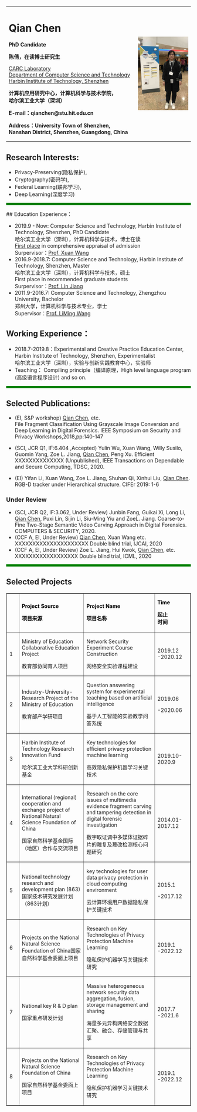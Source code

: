 <div>
<table border="0">
  <tr>
    <td>
      <h1>Qian Chen</h1>
      <p><b>PhD Candidate</b></p>
      <p><b>陈倩，在读博士研究生</b></p>
      <p><a href="http://carc.hitsz.edu.cn">CARC Laboratory</a><br/><a href="http://cs.hitsz.edu.cn/">Department of Computer Science and Technology</a><br/><a href="http://www.hitsz.edu.cn/">Harbin Institute of Technology, Shenzhen</a></p>
      <p><b>计算机应用研究中心，计算机科学与技术学院，<br/>哈尔滨工业大学（深圳）</b></p>
      <p><b>E-mail：qianchen@stu.hit.edu.cn</b></p>
      <p><b>Address：University Town of Shenzhen, Nanshan District, Shenzhen, Guangdong, China</b></p>
    </td>
    <td  width="30%" >
      <img src="/CQ.jpg" width="100%">
    </td>
  </tr>
</table>
</div>


## Research Interests:

- Privacy-Preserving(隐私保护), 
- Cryptography(密码学),
- Federal Learning(联邦学习), 
- Deep Learning(深度学习)
<hr style="background-color: green; height: 6px" />
## Education Experience：

- 2019.9  - Now: Computer Science and Technology, Harbin Institute of Technology, Shenzhen, PhD Candidate <br/>
                 哈尔滨工业大学（深圳），计算机科学与技术，博士在读 <br/>
                 [First place](http://yzb.hitsz.edu.cn/yzs_common/zsxxxq/index?id=cf6b4007c98a40389bb4ea7e33454b40&xxlm=15) in comprehensive appraisal of admission <br/>
                 Surpervisor：[Prof. Xuan Wang](http://homepage.hit.edu.cn/pages/wangxuan)  <br/>
- 2016.9-2018.7: Computer Science and Technology, Harbin Institute of Technology, Shenzhen, Master<br/>
                 哈尔滨工业大学（深圳），计算机科学与技术，硕士<br/>
                 First place in recommended graduate students<br/>
                 Surpervisor：[Prof. Lin Jiang](http://www.hitsz.edu.cn/teacher/view/id-706.html)   <br/>
- 2011.9-2016.7: Computer Science and Technology, Zhengzhou University, Bachelor<br/>
                 郑州大学，计算机科学与技术专业，学士<br>
                 Supervisor：[Prof. LiMing Wang](http://www5.zzu.edu.cn/ie/info/1016/1418.htm)  <br/>


## Working Experience：

- 2018.7-2019.8：Experimental and Creative Practice Education Center, Harbin Institute of Technology, Shenzhen, Experimentalist<br/>
                哈尔滨工业大学（深圳），实验与创新实践教育中心，实验师<br/>
- Teaching： Compiling principle（编译原理，High level language program (高级语言程序设计) and so on.

<hr style="background-color: green; height: 6px" />

## Selected Publications:
- (EI, S&P workshop) [Qian Chen](https://qianchen-cq.github.io), etc. File Fragment Classification Using Grayscale Image Conversion and Deep Learning in Digital Forensics. IEEE Symposium on Security and Privacy Workshops,2018,pp:140-147
- (SCI, JCR Q1, IF:6.404 ,Accepted) Yulin Wu, Xuan Wang, Willy Susilo, Guomin Yang, Zoe L. Jiang, [Qian Chen](https://qianchen-cq.github.io), Peng Xu. Efficient XXXXXXXXXXXXXX (Unpublished), IEEE Transactions on Dependable and Secure Computing, TDSC, 2020. 

- (EI) Yifan Li, Xuan Wang, Zoe L. Jiang, Shuhan Qi, Xinhui Liu, [Qian Chen](https://qianchen-cq.github.io). RGB-D tracker under Hierarchical structure. CIFEr 2019: 1-6
### Under Review
- (SCI, JCR Q2, IF:3.062, Under Review) Junbin Fang, Guikai Xi, Long Li, [Qian Chen](https://qianchen-cq.github.io), Puxi Lin, Sijin Li, Siu-Ming Yiu and ZoeL. Jiang. Coarse-to-Fine Two-Stage Semantic Video Carving Approach in Digital Forensics. COMPUTERS & SECURITY, 2020.
- (CCF A, EI, Under Review) [Qian Chen](https://qianchen-cq.github.io), Xuan Wang etc. XXXXXXXXXXXXXXXXXXXXX Double blind trial, IJCAI, 2020
- (CCF A, EI, Under Review) Zoe L. Jiang, Hui Kwok, [Qian Chen](https://qianchen-cq.github.io), etc. XXXXXXXXXXXXXXXXXX Double blind trial, ICML, 2020

<hr style="background-color: green; height: 6px" />

## Selected Projects

<table border="1" cellspacing="0" style="width:100%;"><tbody><tr><td style="width:24.45pt;">
			<p style="margin-left:0cm;"> </p>
			</td>
			<td style="width:202.1pt;">
			<p style="margin-left:0cm;"><strong><span style="color:#000000;">Project Source</span></strong></p>
			<p style="margin-left:0cm;"><strong><span style="color:#000000;">项目来源</span></strong></p>
			</td>
			<td style="width:219.75pt;">
			<p style="margin-left:0cm;"><strong><span style="color:#000000;">Project Name</span></strong></p>
			<p style="margin-left:0cm;"><strong><span style="color:#000000;">项目名称</span></strong></p>
			</td>
			<td style="width:77.95pt;">
			<p style="margin-left:0cm;"><strong><span style="color:#000000;">Time</span></strong></p>
			<p style="margin-left:0cm;"><strong><span style="color:#000000;">起止</span></strong><br /><strong><span style="color:#000000;">时间</span></strong></p>
			</td>
		</tr><tr><td style="width:24.45pt;">
			<p style="margin-left:0cm;">1</p>
			</td>
			<td style="width:202.1pt;">
			<p style="margin-left:0cm;">Ministry of Education Collaborative Education Project</p>
			<p style="margin-left:0cm;">教育部协同育人项目</p>
			</td>
			<td style="width:219.75pt;">
			<p style="margin-left:0cm;">Network Security Experiment Course Construction</p>
			<p style="margin-left:0cm;">网络安全实验课程建设</p>
			</td>
			<td style="width:77.95pt;">
			<p style="margin-left:0cm;">2019.12<br />
			-2020.12</p>
			</td>
		</tr><tr><td style="width:24.45pt;">
			<p style="margin-left:0cm;">2</p>
			</td>
			<td style="width:202.1pt;">
			<p style="margin-left:0cm;">Industry-University-Research Project of the Ministry of Education</p>
			<p style="margin-left:0cm;">教育部产学研项目</p>
			</td>
			<td style="width:219.75pt;">
			<p style="margin-left:0cm;">Question answering system for experimental teaching based on artificial intelligence</p>
			<p style="margin-left:0cm;">基于人工智能的实验教学问答系统</p>
			</td>
			<td style="width:77.95pt;">
			<p style="margin-left:0cm;">2019.06</p>
			<p style="margin-left:0cm;">-2020.06</p>
			</td>
		</tr><tr><td style="width:24.45pt;">
			<p style="margin-left:0cm;">3</p>
			</td>
			<td style="width:202.1pt;">
			<p style="margin-left:0cm;">Harbin Institute of Technology Research Innovation Fund</p>
			<p style="margin-left:0cm;">哈尔滨工业大学科研创新基金</p>
			</td>
			<td style="width:219.75pt;">
			<p style="margin-left:0cm;">Key technologies for efficient privacy protection machine learning</p>
			<p style="margin-left:0cm;">高效隐私保护机器学习关键技术</p>
			</td>
			<td style="width:77.95pt;">
			<p style="margin-left:0cm;">2019.10-2020.9</p>
			</td>
		</tr><tr><td style="width:24.45pt;">
			<p style="margin-left:0cm;">4</p>
			</td>
			<td style="width:202.1pt;">
			<p style="margin-left:0cm;">International (regional) cooperation and exchange project of National Natural Science Foundation of China</p>
			<p style="margin-left:0cm;">国家自然科学基金国际（地区）合作与交流项目</p>
			</td>
			<td style="width:219.75pt;">
			<p style="margin-left:0cm;">Research on the core issues of multimedia evidence fragment carving and tampering detection in digital forensic investigation</p>
			<p style="margin-left:0cm;">数字取证调中多媒体证据碎片的雕复及篡改检测核心问题研究</p>
			</td>
			<td style="width:77.95pt;">
			<p style="margin-left:0cm;">2014.01-2017.12</p>
			</td>
		</tr><tr><td style="width:24.45pt;">
			<p style="margin-left:0cm;">5</p>
			</td>
			<td style="width:202.1pt;">
			<p style="margin-left:0cm;">National technology research and development plan (863)国家技术研究发展计划（863计划）</p>
			</td>
			<td style="width:219.75pt;">
			<p style="margin-left:0cm;">key technologies for user data privacy protection in cloud computing environment</p>
			<p style="margin-left:0cm;">云计算环境用户数据隐私保护关键技术</p>
			</td>
			<td style="width:77.95pt;">
			<p style="margin-left:0cm;">2015.1</p>
			<p style="margin-left:0cm;">-2017.12</p>
			</td>
		</tr><tr><td style="width:24.45pt;">
			<p style="margin-left:0cm;">6</p>
			</td>
			<td style="width:202.1pt;">
			<p style="margin-left:0cm;">Projects on the National Natural Science Foundation of China国家自然科学基金委面上项目</p>
			</td>
			<td style="width:219.75pt;">
			<p style="margin-left:0cm;">Research on Key Technologies of Privacy Protection Machine Learning</p>
			<p style="margin-left:0cm;">隐私保护机器学习关键技术研究</p>
			</td>
			<td style="width:77.95pt;">
			<p style="margin-left:0cm;">2019.1<br />
			-2022.12</p>
			</td>
		</tr><tr><td style="width:24.45pt;">
			<p style="margin-left:0cm;">7</p>
			</td>
			<td style="width:202.1pt;">
			<p style="margin-left:0cm;">National key R &amp; D plan</p>
			<p style="margin-left:0cm;">国家重点研发计划</p>
			</td>
			<td style="width:219.75pt;">
			<p style="margin-left:0cm;">Massive heterogeneous network security data aggregation, fusion, storage management and sharing</p>
			<p style="margin-left:0cm;">海量多元异构网络安全数据汇聚、融合、存储管理与共享</p>
			</td>
			<td style="width:77.95pt;">
			<p style="margin-left:0cm;">2017.7<br />
			-2021.6</p>
			</td>
		</tr><tr><td style="width:24.45pt;">
			<p style="margin-left:0cm;">8</p>
			</td>
			<td style="width:202.1pt;">
			<p style="margin-left:0cm;">Projects on the National Natural Science Foundation of China</p>
			<p style="margin-left:0cm;">国家自然科学基金委面上项目</p>
			</td>
			<td style="width:219.75pt;">
			<p style="margin-left:0cm;">Research on Key Technologies of Privacy Protection Machine Learning</p>
			<p style="margin-left:0cm;">隐私保护机器学习关键技术研究</p>
			</td>
			<td style="width:77.95pt;">
			<p style="margin-left:0cm;">2019.1<br />
			-2022.12</p>
			</td>
		</tr></tbody></table>



